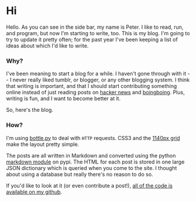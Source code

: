 # Hi
Hello. As you can see in the side bar, my name is Peter. I like to read, run, and program, but now I'm starting to write, too. This is my blog. I'm going to try to update it pretty often; for the past year I've been keeping a list of ideas about which I'd like to write.

### Why?
I've been meaning to start a blog for a while. I haven't gone through with it -- I never really liked tumblr, or blogger, or any other blogging system. I think that writing is important, and that I should start contributing something online instead of just reading posts on [hacker news](http://news.ycombinator.com) and [boingboing](http://boingboing.net). Plus, writing is fun, and I want to become better at it.

So, here's the blog.

### How?

I'm using [bottle.py](http://bottlepy.org) to deal with `HTTP` requests. CSS3 and the [1140px grid](cssgrid.net) make the layout pretty simple. 

The posts are all written in Markdown and converted using the python [markdown module](http://www.freewisdom.org/projects/python-markdown/) on pypi. The HTML for each post is stored in one large JSON dictionary which is queried when you come to the site. I thought about using a database but really there's no reason to do so.

If you'd like to look at it (or even contribute a post!), [all of the code is available on my github](https://github.com/peterldowns/website).

